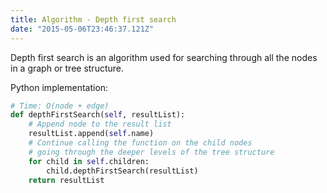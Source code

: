 ```yaml
---
title: Algorithm - Depth first search
date: "2015-05-06T23:46:37.121Z"
---
```


Depth first search is an algorithm used for searching through all the nodes in a graph or tree structure.

Python implementation:

```python
# Time: O(node + edge)
def depthFirstSearch(self, resultList):
    # Append node to the result list
    resultList.append(self.name)
    # Continue calling the function on the child nodes
    # going through the deeper levels of the tree structure
    for child in self.children:
        child.depthFirstSearch(resultList)
    return resultList
```
